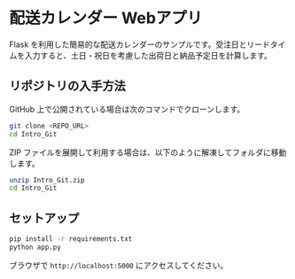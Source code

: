 # 配送カレンダー Webアプリ

Flask を利用した簡易的な配送カレンダーのサンプルです。受注日とリードタイムを入力すると、土日・祝日を考慮した出荷日と納品予定日を計算します。

## リポジトリの入手方法

GitHub 上で公開されている場合は次のコマンドでクローンします。

```bash
git clone <REPO_URL>
cd Intro_Git
```

ZIP ファイルを展開して利用する場合は、以下のように解凍してフォルダに移動します。

```bash
unzip Intro_Git.zip
cd Intro_Git
```

## セットアップ

```bash
pip install -r requirements.txt
python app.py
```

ブラウザで `http://localhost:5000` にアクセスしてください。
